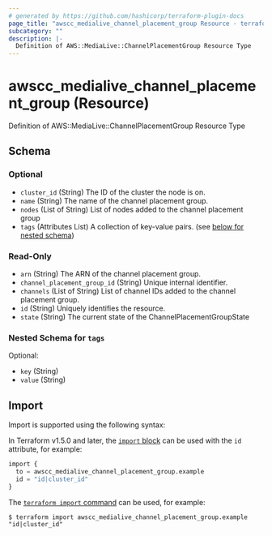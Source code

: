 ```yaml
---
# generated by https://github.com/hashicorp/terraform-plugin-docs
page_title: "awscc_medialive_channel_placement_group Resource - terraform-provider-awscc"
subcategory: ""
description: |-
  Definition of AWS::MediaLive::ChannelPlacementGroup Resource Type
---
```


# awscc_medialive_channel_placement_group (Resource)

Definition of AWS::MediaLive::ChannelPlacementGroup Resource Type



<!-- schema generated by tfplugindocs -->
## Schema

### Optional

- `cluster_id` (String) The ID of the cluster the node is on.
- `name` (String) The name of the channel placement group.
- `nodes` (List of String) List of nodes added to the channel placement group
- `tags` (Attributes List) A collection of key-value pairs. (see [below for nested schema](#nestedatt--tags))

### Read-Only

- `arn` (String) The ARN of the channel placement group.
- `channel_placement_group_id` (String) Unique internal identifier.
- `channels` (List of String) List of channel IDs added to the channel placement group.
- `id` (String) Uniquely identifies the resource.
- `state` (String) The current state of the ChannelPlacementGroupState

<a id="nestedatt--tags"></a>
### Nested Schema for `tags`

Optional:

- `key` (String)
- `value` (String)

## Import

Import is supported using the following syntax:

In Terraform v1.5.0 and later, the [`import` block](https://developer.hashicorp.com/terraform/language/import) can be used with the `id` attribute, for example:

```terraform
import {
  to = awscc_medialive_channel_placement_group.example
  id = "id|cluster_id"
}
```

The [`terraform import` command](https://developer.hashicorp.com/terraform/cli/commands/import) can be used, for example:

```shell
$ terraform import awscc_medialive_channel_placement_group.example "id|cluster_id"
```
